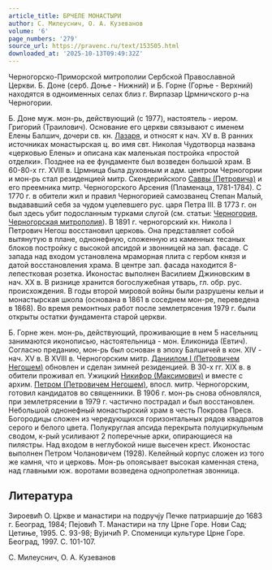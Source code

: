 ```yaml
---
article_title: БРЧЕЛЕ МОНАСТЫРИ
author: С. Милеуснич, О. А. Кузеванов
volume: '6'
page_numbers: '279'
source_url: https://pravenc.ru/text/153505.html
downloaded_at: '2025-10-13T09:49:32Z'
---
```


Черногорско-Приморской митрополии Сербской Православной Церкви. Б. Доне (серб. Доње - Нижний) и Б. Горне (Горње - Верхний) находятся в одноименных селах близ г. Вирпазар Црмничского р-на Черногории.

Б. Доне муж. мон-рь, действующий (с 1977), настоятель - иером. Григорий (Траилович). Основание его церкви связывают с именем Елены Балшич, дочери св. кн. [Лазаря](https://pravenc.ru/text/Лазарь.html), и относят к нач. XV в. В ранних источниках монастырская ц. во имя свт. Николая Чудотворца названа «церковью Елены» и описана как маленькая постройка «простой отделки». Позднее на ее фундаменте был возведен большой храм. В 60-80-х гг. XVIII в. Црмница была духовным и адм. центром Черногории и мон-рь стал резиденцией митр. Скендерийского [Саввы (Петровича)](<https://pravenc.ru/text/Саввы (Петровича).html>) и его преемника митр. Черногорского Арсения (Пламенаца, 1781-1784). С 1770 г. в обители жил и правил Черногорией самозванец Степан Малый, выдававший себя за чудом уцелевшего рус. царя Петра III. В 1773 г. он был здесь убит подосланным турками слугой (см. статьи: [Черногория, Черногорская митрополия](<https://pravenc.ru/text/Черногория  Черногорская митрополия.html>)). В 1891 г. черногорский кн. Никола I Петрович Негош восстановил церковь. Она представляет собой вытянутую в плане, однонефную, сложенную из каменных тесаных блоков постройку с высокой апсидой и звонницей на зап. фасаде. С запада над входом установлена мраморная плита с гербом князя и датой восстановления храма. В центре зап. фасада находится 8-лепестковая розетка. Иконостас выполнен Василием Джиновским в нач. ХХ в. В ризнице хранится богослужебная утварь, гл. обр. рус. происхождения. В годы второй мировой войны были разрушены кельи и монастырская школа (основана в 1861 в соседнем мон-ре, переведена в 1868). Во время ремонтных работ после землетрясения 1979 г. были открыты остатки фундамента старой церкви.

Б. Горне жен. мон-рь, действующий, проживающие в нем 5 насельниц занимаются иконописью, настоятельница - мон. Еликонида (Евтич). Согласно преданию, мон-рь был основан в эпоху Балшичей в кон. XIV - нач. XV в. В XVIII в. Черногорским митр. [Даниилом I (Петровичем Негошем)](<https://pravenc.ru/text/Даниилом I (Петровичем Негошем).html>) обновлен и сделан зимней резиденцией. В 30-х гг. XIX в. в обители проживал еп. Ужицкий [Никифор (Максимович)](<https://pravenc.ru/text/Никифор (Максимович).html>) и вместе с архим. [Петром (Петровичем Негошем)](<https://pravenc.ru/text/Петром (Петровичем Негошем).html>), впосл. митр. Черногорским, готовил кандидатов во священники. В 1906 г. мон-рь снова обновлялся, при землетрясении в 1979 г. частично пострадал и был восстановлен. Небольшой однонефный монастырский храм в честь Покрова Пресв. Богородицы сложен из чередующихся горизонтальных рядов квадратов серого и белого цвета. Полукруглая апсида перекрыта полуциркульным сводом, к-рый усиливают 2 поперечные арки, опирающиеся на пилястры. Над входом в неглубокой нише высечен крест. Иконостас выполнен Петром Чолановичем (1928). Келейный корпус сложен из того же камня, что и церковь. Мон-рь опоясывает высокая каменная стена, над главными юж. воротами возведена однопролетная звонница.

## Литература

Зироевић О. Цркве и манастири на подручjу Печке патриаршиjе до 1683 г. Београд, 1984; Пеjовић Т. Манастири на тлу Црне Горе. Нови Сад; Цетиње, 1995. С. 93-98; Вуjичић Р. Споменици культуре Црне Горе. Београд, 1997. С. 101-107.

С. Милеуснич, О. А. Кузеванов
